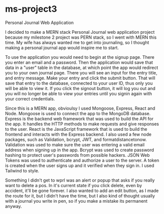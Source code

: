 # ms-project3
Personal Journal Web Application


I decided to make a MERN stack Personal Journal web application project because my milestone 2 project was PERN stack, so I went with MERN this time. My wife has always wanted me to get into journaling, so I thought making a personal journal app would inspire me to start. 

To use the application you would need to begin at the signup page. There you enter an email and a password. Then the application would save that data in a "user" table in the database, at which point the app would redirect you to your own journal page. There you will see an input for the entry title, and entry message. Make your entry and click the submit button. That will save that entry to the database, connected to your user ID, thus only you will be able to view it. If you click the signout button, it will log you out and you will no longer be able to view your entries until you signin again with your correct credentials.

Since this is a MERN app, obvioulsy I used Mongoose, Express, React and Node. Mongoose is used to connect the app to the MongoDB database. Express is the backend web framework that was used to build the API for the app. It handles the HTTP methods to make requests and give responses to the user. React is the JavaScript framework that is used to build the frontend and interacts with the Express backend. I also used a few node packages, such as Validation, bcrypt, JWT, and formatdistancetonow. Validation was used to make sure the user was entering a valid email address when signing up in the app. Bcrypt was used to create password hashing to protect user's passwords from possible hackers. JSON Web Tokens was used to authenticate and authorize a user to the server. A token is created when the user signs up and it verified when they sign in. I used Tailwind to style.

Something I didn't get to wprl was an alert or popup that asks if you really want to delete a pos. In it's current state if you click delete, even by accident, it'll be gone forever. I also wanted to add an edit button, as I made the route for it, but I didn't have the time, but I also kind of thought usually with a journal you write in pen, so if you make a mistake its permanent anyway.
